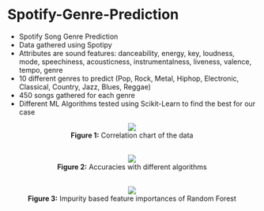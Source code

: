 # Spotify-Genre-Prediction
* Spotify Song Genre Prediction
* Data gathered using Spotipy
* Attributes are sound features: danceability, energy, key, loudness, mode, speechiness, acousticness, instrumentalness, liveness, valence, tempo, genre
* 10 different genres to predict (Pop, Rock, Metal, Hiphop, Electronic, Classical, Country, Jazz, Blues, Reggae)
* 450 songs gathered for each genre
* Different ML Algorithms tested using Scikit-Learn to find the best for our case

<p align="center">
  <img src="../main/img/correlation.png">
  <br /><b>Figure 1:</b> Correlation chart of the data
</p><p align="center"><br />
  <img src="../main/img/accuracies.png">
  <br /><b>Figure 2:</b> Accuracies with different algorithms
</p><p align="center"><br />
  <img src="../main/img/feature_importances.png">
  <br /><b>Figure 3:</b> Impurity based feature importances of Random Forest
</p>
